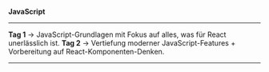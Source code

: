 **JavaScript**

------

**Tag 1** → JavaScript-Grundlagen mit Fokus auf alles, was für React unerlässlich ist.
**Tag 2** → Vertiefung moderner JavaScript-Features + Vorbereitung auf React-Komponenten-Denken.

___

